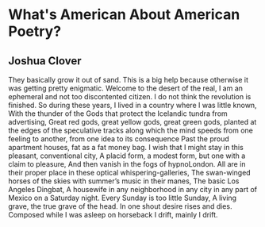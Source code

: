 # What's American About American Poetry?
## Joshua Clover
They basically grow it out of sand.
This is a big help because otherwise it was getting pretty enigmatic.
Welcome to the desert of the real,
I am an ephemeral and not too discontented citizen.
I do not think the revolution is finished.
So during these years, I lived in a country where I was little known,
With the thunder of the Gods that protect the Icelandic tundra from
advertising,
Great red gods, great yellow gods, great green gods, planted at the edges of
the speculative tracks along which the mind speeds from one feeling to
another, from one idea to its consequence
Past the proud apartment houses, fat as a fat money bag. I wish that I might
stay in this pleasant, conventional city,
A placid form, a modest form, but one with a claim to pleasure,
And then vanish in the fogs of hypnoLondon.
All are in their proper place in these optical whispering-galleries,
The swan-winged horses of the skies with summer’s music in their manes,
The basic Los Angeles Dingbat,
A housewife in any neighborhood in any city in any part of Mexico on a
Saturday night.
Every Sunday is too little Sunday,
A living grave, the true grave of the head.
In one shout desire rises and dies.
Composed while I was asleep on horseback
I drift, mainly I drift.